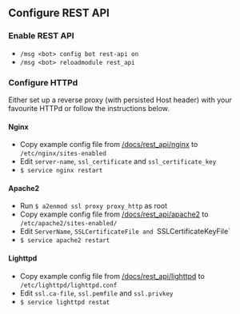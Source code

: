 ## Configure REST API

### Enable REST API
* `/msg <bot> config bot rest-api on`
* `/msg <bot> reloadmodule rest_api`

### Configure HTTPd
Either set up a reverse proxy (with persisted Host header) with your favourite HTTPd or follow the instructions below.

#### Nginx
* Copy example config file from [/docs/rest_api/nginx](/docs/rest_api/nginx) to `/etc/nginx/sites-enabled`
* Edit `server-name`, `ssl_certificate` and `ssl_certificate_key`
* `$ service nginx restart`

#### Apache2
* Run `$ a2enmod ssl proxy proxy_http` as root
* Copy example config file from [/docs/rest_api/apache2](/docs/rest_api/apache2) to `/etc/apache2/sites-enabled/`
* Edit `ServerName`, `SSLCertificateFile and `SSLCertificateKeyFile`
* `$ service apache2 restart`

#### Lighttpd
* Copy example config file from [/docs/rest_api/lighttpd](/docs/rest_api/lighttpd) to `/etc/lighttpd/lighttpd.conf`
* Edit `ssl.ca-file`, `ssl.pemfile` and `ssl.privkey`
* `$ service lighttpd restat`
